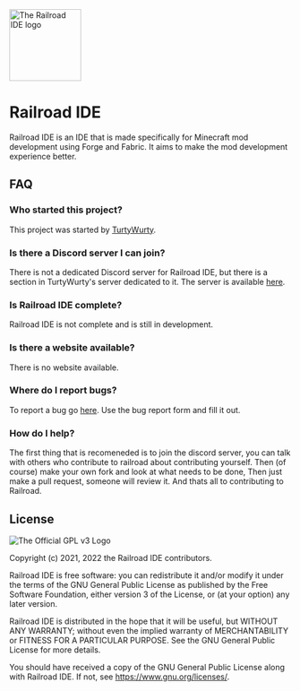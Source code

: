 <img src="/src/main/resources/logo.png" width="128" height="128" alt="The Railroad IDE logo"/>

# Railroad IDE

Railroad IDE is an IDE that is made specifically for Minecraft mod development using Forge and Fabric. It aims to make the mod development experience better.

## FAQ

### Who started this project?

This project was started by [TurtyWurty](https://www.youtube.com/channel/UCicAXLV4w2X6bn2EuM4To4w).

### Is there a Discord server I can join?

There is not a dedicated Discord server for Railroad IDE, but there is a section in TurtyWurty's server dedicated to it. The server is available [here](https://discord.gg/d5cGhKQ).

### Is Railroad IDE complete?

Railroad IDE is not complete and is still in development.

### Is there a website available?

There is no website available.

### Where do I report bugs?

To report a bug go [here](https://github.com/Railroad-Team/Railroad/issues). Use the bug report form and fill it out.

### How do I help? 

The first thing that is recomeneded is to join the discord server, you can talk with others who contribute to railroad about contributing yourself. Then (of course) make your own fork and look at what needs to be done, Then just make a pull request, someone will review it. And thats all to contributing to Railroad.

## License

![The Official GPL v3 Logo](https://www.gnu.org/graphics/gplv3-127x51.png)

Copyright (c) 2021, 2022 the Railroad IDE contributors.

Railroad IDE is free software: you can redistribute it and/or modify it under the terms of the GNU General Public License as published by the Free Software Foundation, either version 3 of the License, or (at your option) any later version.

Railroad IDE is distributed in the hope that it will be useful, but WITHOUT ANY WARRANTY; without even the implied warranty of MERCHANTABILITY or FITNESS FOR A PARTICULAR PURPOSE. See the GNU General Public License for more details.

You should have received a copy of the GNU General Public License along with Railroad IDE. If not, see <https://www.gnu.org/licenses/>.
